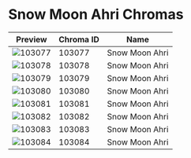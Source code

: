 # Snow Moon Ahri Chromas

| Preview | Chroma ID | Name |
|---------|-----------|------|
| ![103077](https://raw.communitydragon.org/latest/plugins/rcp-be-lol-game-data/global/default/v1/champion-chroma-images/103/103077.png) | 103077 | Snow Moon Ahri |
| ![103078](https://raw.communitydragon.org/latest/plugins/rcp-be-lol-game-data/global/default/v1/champion-chroma-images/103/103078.png) | 103078 | Snow Moon Ahri |
| ![103079](https://raw.communitydragon.org/latest/plugins/rcp-be-lol-game-data/global/default/v1/champion-chroma-images/103/103079.png) | 103079 | Snow Moon Ahri |
| ![103080](https://raw.communitydragon.org/latest/plugins/rcp-be-lol-game-data/global/default/v1/champion-chroma-images/103/103080.png) | 103080 | Snow Moon Ahri |
| ![103081](https://raw.communitydragon.org/latest/plugins/rcp-be-lol-game-data/global/default/v1/champion-chroma-images/103/103081.png) | 103081 | Snow Moon Ahri |
| ![103082](https://raw.communitydragon.org/latest/plugins/rcp-be-lol-game-data/global/default/v1/champion-chroma-images/103/103082.png) | 103082 | Snow Moon Ahri |
| ![103083](https://raw.communitydragon.org/latest/plugins/rcp-be-lol-game-data/global/default/v1/champion-chroma-images/103/103083.png) | 103083 | Snow Moon Ahri |
| ![103084](https://raw.communitydragon.org/latest/plugins/rcp-be-lol-game-data/global/default/v1/champion-chroma-images/103/103084.png) | 103084 | Snow Moon Ahri |
